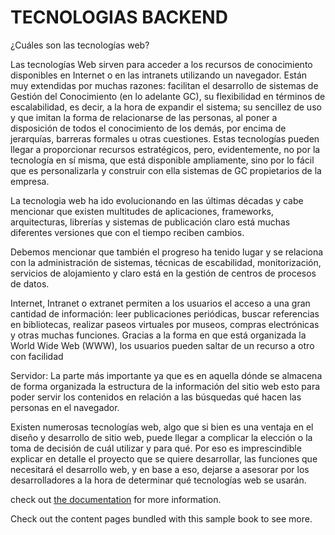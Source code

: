 # TECNOLOGIAS BACKEND
¿Cuáles son las tecnologías web?

Las tecnologías Web sirven para acceder a los recursos de conocimiento disponibles en Internet o en las intranets utilizando un navegador. Están muy extendidas por muchas razones: facilitan el desarrollo de sistemas de Gestión del Conocimiento (en lo adelante GC), su flexibilidad en términos de escalabilidad, es decir, a la hora de expandir el sistema; su sencillez de uso y que imitan la forma de relacionarse de las personas, al poner a disposición de todos el conocimiento de los demás, por encima de jerarquías, barreras formales u otras cuestiones. Estas tecnologías pueden llegar a proporcionar recursos estratégicos, pero, evidentemente, no por la tecnología en sí misma, que está disponible ampliamente, sino por lo fácil que es personalizarla y construir con ella sistemas de GC propietarios de la empresa.

La tecnologia web ha ido evolucionando en las últimas décadas y cabe mencionar que existen multitudes de aplicaciones, frameworks, arquitecturas, librerías y sistemas de publicación claro está muchas diferentes versiones que con el tiempo reciben cambios.


Debemos mencionar que también el progreso ha tenido lugar y se relaciona con la administración de sistemas, técnicas de escabilidad, monitorización, servicios de alojamiento y claro está en la gestión de centros de procesos de datos.


Internet, Intranet o extranet permiten a los usuarios el acceso a una gran cantidad de información: leer publicaciones periódicas, buscar referencias en bibliotecas, realizar paseos virtuales por museos, compras electrónicas y otras muchas funciones. Gracias a la forma en que está organizada la World Wide Web (WWW), los usuarios pueden saltar de un recurso a otro con facilidad


Servidor: La parte más importante ya que es en aquella dónde se almacena de forma organizada la estructura de la información del sitio web esto para poder servir los contenidos en relación a las búsquedas qué hacen las personas en el navegador.


Existen numerosas tecnologías web, algo que si bien es una ventaja en el diseño y desarrollo de sitio web, puede llegar a complicar la elección o la toma de decisión de cuál utilizar y para qué. Por eso es imprescindible explicar en detalle el proyecto que se quiere desarrollar, las funciones que necesitará el desarrollo web, y en base a eso, dejarse a asesorar por los desarrolladores a la hora de determinar qué tecnologías web se usarán.


check out [the documentation]([https://jupyterbook.org](https://www.mytaskpanel.com/tecnologias-back-end-desarrollo-web/)) for more information.

Check out the content pages bundled with this sample book to see more.

```{tableofcontents}
```
